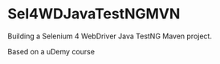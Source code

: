 # Sel4WDJavaTestNGMVN
Building a Selenium 4 WebDriver Java TestNG Maven project.

Based on a uDemy course
